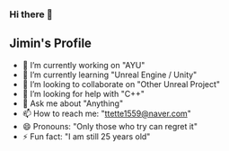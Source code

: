 ### Hi there 👋

## Jimin's Profile

- 🔭 I’m currently working on "AYU"
- 🌱 I’m currently learning "Unreal Engine / Unity"
- 👯 I’m looking to collaborate on "Other Unreal Project"
- 🤔 I’m looking for help with "C++"
- 💬 Ask me about "Anything"
- 📫 How to reach me: "ttette1559@naver.com"
- 😄 Pronouns: "Only those who try can regret it"
- ⚡ Fun fact: "I am still 25 years old"

